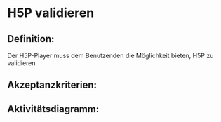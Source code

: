 # H5P validieren


## Definition:

Der H5P-Player muss dem Benutzenden die Möglichkeit bieten,
H5P zu validieren.

## Akzeptanzkriterien:




## Aktivitätsdiagramm:


